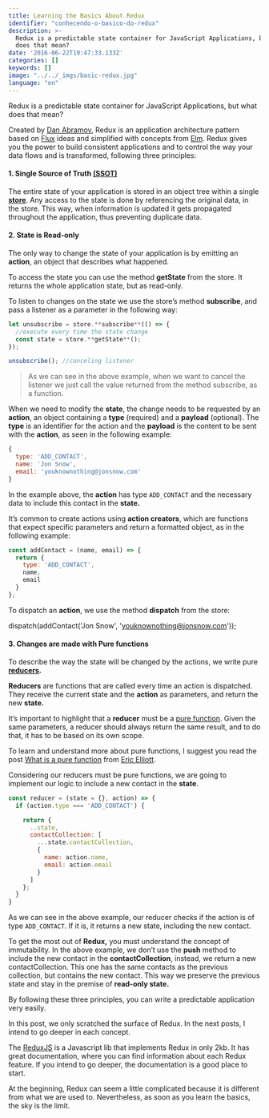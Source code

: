 ```yaml
---
title: Learning the Basics About Redux
identifier: "conhecendo-o-basico-do-redux"
description: >-
  Redux is a predictable state container for JavaScript Applications, but what
  does that mean?
date: '2016-06-22T19:47:33.133Z'
categories: []
keywords: []
image: "../../_imgs/basic-redux.jpg"
language: "en"
---
```


Redux is a predictable state container for JavaScript Applications, but what does that mean?

Created by [Dan Abramov](https://medium.com/u/a3a8af6addc1), Redux is an application architecture pattern based on [Flux](http://facebook.github.io/flux/) ideas and simplified with concepts from [Elm](https://github.com/evancz/elm-architecture-tutorial/). Redux gives you the power to build consistent applications and to control the way your data flows and is transformed, following three principles:

#### 1. Single Source of Truth [(SSOT)](https://en.wikipedia.org/wiki/Single_source_of_truth)

The entire state of your application is stored in an object tree within a single  [**store**](http://redux.js.org/docs/Glossary.html#store). Any access to the state is done by referencing the original data, in the store. This way, when information is updated it gets propagated throughout the application, thus preventing duplicate data.

#### 2. State is Read-only

The only way to change the state of your application is by emitting an **action**, an object that describes what happened.

To access the state you can use the method **getState** from the store. It returns the whole application state, but as read-only.

To listen to changes on the state we use the store’s method **subscribe**, and pass a listener as a parameter in the following way:

```js
let unsubscribe = store.**subscribe**(() => {
  //execute every time the state change
  const state = store.**getState**();
});
```

```js
unsubscribe(); //canceling listener
```

> As we can see in the above example, when we want to cancel the listener we just call the value returned from the method subscribe, as a function.

When we need to modify the **state**, the change needs to be requested by an **action**, an object containing a **type** (required) and a **payload** (optional). The **type** is an identifier for the action and the **payload** is the content to be sent with the **action**, as seen in the following example:

```js
{
  type: 'ADD_CONTACT',
  name: 'Jon Snow',
  email: 'youknownothing@jonsnow.com'
}

```

In the example above, the **action** has type `ADD_CONTACT` and the necessary data to include this contact in the **state.**

It’s common to create actions using **action creators**, which are functions that expect specific parameters and return a formatted object, as in the following example:

```js
const addContact = (name, email) => {
  return {
    type: 'ADD_CONTACT',
    name,
    email
  }
};
```

To dispatch an **action**, we use the method **dispatch** from the store:

dispatch(addContact('Jon Snow', 'youknownothing@jonsnow.com'));

#### 3. Changes are made with Pure functions

To describe the way the state will be changed by the actions, we write pure [**reducers**](http://redux.js.org/docs/Glossary.html#reducer)**.**

**Reducers** are functions that are called every time an action is dispatched. They receive the current state and the **action** as parameters, and return the new **state.**

It’s important to highlight that a **reducer** must be a [pure function](https://en.wikipedia.org/wiki/Pure_function). Given the same parameters, a reducer should always return the same result, and to do that, it has to be based on its own scope.

To learn and understand more about pure functions, I suggest you read the post [What is a pure function](https://medium.com/javascript-scene/master-the-javascript-interview-what-is-a-pure-function-d1c076bec976#.q8sxpapvy) from [Eric Elliott](https://medium.com/u/c359511de780).

Considering our reducers must be pure functions, we are going to implement our logic to include a new contact in the **state**.

```js
const reducer = (state = {}, action) => {
  if (action.type === 'ADD_CONTACT') {

    return {
      ..state,
      contactCollection: [
        ...state.contactCollection,
        {
          name: action.name,
          email: action.email
        }
      ]
    };
  }
}
```

As we can see in the above example, our reducer checks if the action is of type `ADD_CONTACT`. If it is, it returns a new state, including the new contact.

To get the most out of **Redux,** you must understand the concept of immutability. In the above example, we don’t use the **push** method  to include the new contact in the **contactCollection**, instead, we return a new contactCollection. This one has the same contacts as the previous collection, but contains the new contact. This way we preserve the previous state and stay in the premise of **read-only state.**

By following these three principles, you can write a predictable application very easily.

In this post, we only scratched the surface of Redux. In the next posts, I intend to go deeper in each concept.

The [ReduxJS](http://redux.js.org/) is a Javascript lib that implements Redux in only 2kb. It has great documentation, where you can find information about each Redux feature. If you intend to go deeper, the documentation is a good place to start.

At the beginning, Redux can seem a little complicated because it is different from what we are used to. Nevertheless, as soon as you learn the basics, the sky is the limit.
